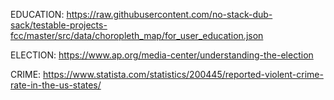 EDUCATION: https://raw.githubusercontent.com/no-stack-dub-sack/testable-projects-fcc/master/src/data/choropleth_map/for_user_education.json

ELECTION: https://www.ap.org/media-center/understanding-the-election

CRIME: https://www.statista.com/statistics/200445/reported-violent-crime-rate-in-the-us-states/
